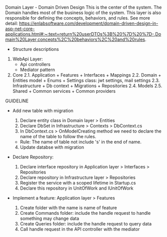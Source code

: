 
Domain Layer - Domain Driven Design
This is the center of the system. The Domain handles most of the business logic of the system. This layer is also responsible for defining the concepts, behaviors, and rules.
See more detail: https://enlabsoftware.com/development/domain-driven-design-in-asp-net-core-applications.html#:~:text=return%20userDTOs%3B%20%7D%20%7D-,Domain%20Layer,concepts%2C%20behaviors%2C%20and%20rules.

* Structure descriptions
1. WebApi Layer: 
	+ Api controllers
	+ Mediator pattern
2. Core
	2.1. Application
		+ Features
		+ Interfaces
		+ Mappings
	2.2. Domain
		+ Entities model
		+ Enums
		+ Settings class: jwt settings, mail settings
	2.3. Infrastructure
		+ Db context
		+ Migrations
		+ Repositories
	2.4. Models
	2.5. Shared
		+ Common services
		+ Common providers

GUIDELINE
* Add new table with migration
	1. Declare entity class in Domain layer > Entities
	2. Declare DbSet in Infrastructure > Contexts > DbContext.cs
	3. In DbContext.cs > OnModelCreating method we need to declare the name of the table to follow the rules.
	* Rule: The name of table not include 's' in the end of name.
	4. Update databse with migration

* Declare Repository:
	1. Declare interface repository in Application layer > Interfaces > Repositories
	2. Declare repository in Infrastructure layer > Repositories
	3. Register the service with a scoped lifetime in Startup.cs
	4. Declare this repository in UnitOfWork and IUnitOfWork

* Implement a feature: 
	Application layer > Features
	1. Create folder with the name is name of feature
	2. Create Commands folder: include the handle request to handle something may change data
	3. Create Queries folder: include the handle request to query data
	4. Call handle request in the API controller with the mediator